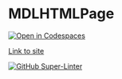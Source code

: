 # MDLHTMLPage

[![Open in Codespaces](https://classroom.github.com/assets/launch-codespace-f4981d0f882b2a3f0472912d15f9806d57e124e0fc890972558857b51b24a6f9.svg)](https://classroom.github.com/open-in-codespaces?assignment_repo_id=10164596)

[Link to site](https://shh-ics.github.io/mdl-html-page-Kaidyn-Doshi/)

[![GitHub Super-Linter](https://github.com/SHH-ICS/mdl-html-page-Kaidyn-Doshi/workflows/Lint%20Code%20Base/badge.svg)](https://github.com/marketplace/actions/super-linter)

